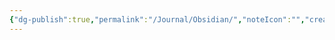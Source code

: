 ```yaml
---
{"dg-publish":true,"permalink":"/Journal/Obsidian/","noteIcon":"","created":"2023-05-15T21:53:48.000+05:30","updated":"2023-11-25T11:46:58.411+05:30"}
---
```


